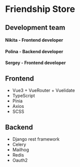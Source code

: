 # Friendship Store

## Development team
#### Nikita - Frontend developer
#### Polina - Backend developer
#### Sergey - Frontend developer

## Frontend
- Vue3 + VueRouter + Vuelidate
- TypeScript
- Pinia 
- Axios
- SCSS
## Backend
- Django rest framework
- Celery
- Mailhog
- Redis
- Oauth2
